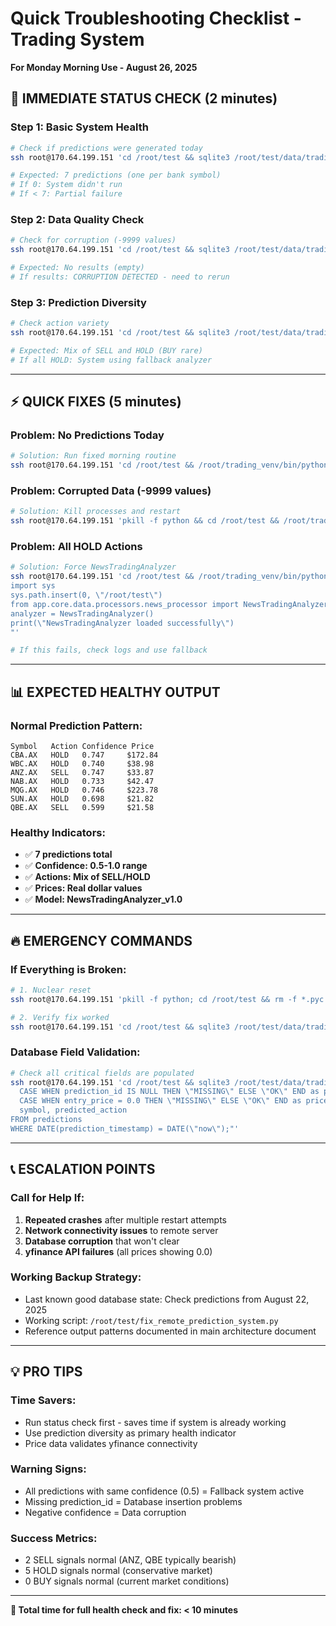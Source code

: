 # Quick Troubleshooting Checklist - Trading System
**For Monday Morning Use - August 26, 2025**

## 🚨 **IMMEDIATE STATUS CHECK** (2 minutes)

### **Step 1: Basic System Health**
```bash
# Check if predictions were generated today
ssh root@170.64.199.151 'cd /root/test && sqlite3 /root/test/data/trading_predictions.db "SELECT COUNT(*) FROM predictions WHERE DATE(prediction_timestamp) = DATE(\"now\");"'

# Expected: 7 predictions (one per bank symbol)
# If 0: System didn't run
# If < 7: Partial failure
```

### **Step 2: Data Quality Check**
```bash
# Check for corruption (-9999 values)
ssh root@170.64.199.151 'cd /root/test && sqlite3 /root/test/data/trading_predictions.db "SELECT action_confidence FROM predictions WHERE DATE(prediction_timestamp) = DATE(\"now\") AND action_confidence < 0;"'

# Expected: No results (empty)
# If results: CORRUPTION DETECTED - need to rerun
```

### **Step 3: Prediction Diversity**
```bash
# Check action variety
ssh root@170.64.199.151 'cd /root/test && sqlite3 /root/test/data/trading_predictions.db "SELECT predicted_action, COUNT(*) FROM predictions WHERE DATE(prediction_timestamp) = DATE(\"now\") GROUP BY predicted_action;"'

# Expected: Mix of SELL and HOLD (BUY rare)
# If all HOLD: System using fallback analyzer
```

---

## ⚡ **QUICK FIXES** (5 minutes)

### **Problem: No Predictions Today**
```bash
# Solution: Run fixed morning routine
ssh root@170.64.199.151 'cd /root/test && /root/trading_venv/bin/python fix_remote_prediction_system.py'
```

### **Problem: Corrupted Data (-9999 values)**
```bash
# Solution: Kill processes and restart
ssh root@170.64.199.151 'pkill -f python && cd /root/test && /root/trading_venv/bin/python fix_remote_prediction_system.py'
```

### **Problem: All HOLD Actions**
```bash
# Solution: Force NewsTradingAnalyzer
ssh root@170.64.199.151 'cd /root/test && /root/trading_venv/bin/python -c "
import sys
sys.path.insert(0, \"/root/test\")
from app.core.data.processors.news_processor import NewsTradingAnalyzer
analyzer = NewsTradingAnalyzer()
print(\"NewsTradingAnalyzer loaded successfully\")
"'

# If this fails, check logs and use fallback
```

---

## 📊 **EXPECTED HEALTHY OUTPUT**

### **Normal Prediction Pattern:**
```
Symbol   Action Confidence Price    
CBA.AX   HOLD   0.747     $172.84  
WBC.AX   HOLD   0.740     $38.98   
ANZ.AX   SELL   0.747     $33.87   
NAB.AX   HOLD   0.733     $42.47   
MQG.AX   HOLD   0.746     $223.78  
SUN.AX   HOLD   0.698     $21.82   
QBE.AX   SELL   0.599     $21.58   
```

### **Healthy Indicators:**
- ✅ **7 predictions total**
- ✅ **Confidence: 0.5-1.0 range**
- ✅ **Actions: Mix of SELL/HOLD**
- ✅ **Prices: Real dollar values**
- ✅ **Model: NewsTradingAnalyzer_v1.0**

---

## 🔥 **EMERGENCY COMMANDS**

### **If Everything is Broken:**
```bash
# 1. Nuclear reset
ssh root@170.64.199.151 'pkill -f python; cd /root/test && rm -f *.pyc && /root/trading_venv/bin/python fix_remote_prediction_system.py'

# 2. Verify fix worked
ssh root@170.64.199.151 'cd /root/test && sqlite3 /root/test/data/trading_predictions.db "SELECT symbol, predicted_action, action_confidence FROM predictions ORDER BY prediction_timestamp DESC LIMIT 7;"'
```

### **Database Field Validation:**
```bash
# Check all critical fields are populated
ssh root@170.64.199.151 'cd /root/test && sqlite3 /root/test/data/trading_predictions.db "SELECT 
  CASE WHEN prediction_id IS NULL THEN \"MISSING\" ELSE \"OK\" END as prediction_id_status,
  CASE WHEN entry_price = 0.0 THEN \"MISSING\" ELSE \"OK\" END as price_status,
  symbol, predicted_action
FROM predictions 
WHERE DATE(prediction_timestamp) = DATE(\"now\");"'
```

---

## 📞 **ESCALATION POINTS**

### **Call for Help If:**
1. **Repeated crashes** after multiple restart attempts
2. **Network connectivity issues** to remote server
3. **Database corruption** that won't clear
4. **yfinance API failures** (all prices showing 0.0)

### **Working Backup Strategy:**
- Last known good database state: Check predictions from August 22, 2025
- Working script: `/root/test/fix_remote_prediction_system.py`
- Reference output patterns documented in main architecture document

---

## 💡 **PRO TIPS**

### **Time Savers:**
- Run status check first - saves time if system is already working
- Use prediction diversity as primary health indicator
- Price data validates yfinance connectivity

### **Warning Signs:**
- All predictions with same confidence (0.5) = Fallback system active
- Missing prediction_id = Database insertion problems  
- Negative confidence = Data corruption

### **Success Metrics:**
- 2 SELL signals normal (ANZ, QBE typically bearish)
- 5 HOLD signals normal (conservative market)
- 0 BUY signals normal (current market conditions)

---

**🎯 Total time for full health check and fix: < 10 minutes**
